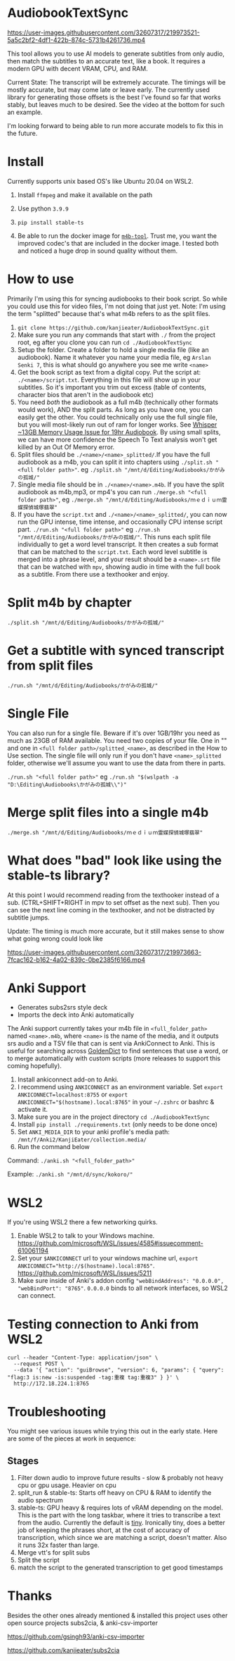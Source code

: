 # AudiobookTextSync


https://user-images.githubusercontent.com/32607317/219973521-5a5c2bf2-4df1-422b-874c-5731b4261736.mp4





This tool allows you to use AI models to generate subtitles from only audio, then match the subtitles to an accurate text, like a book. It requires a modern GPU with decent VRAM, CPU, and RAM.

Current State: The transcript will be extremely accurate. The timings will be mostly accurate, but may come late or leave early. The currently used library for generating those offsets is the best I've found so far that works stably, but leaves much to be desired. See the video at the bottom for such an example.

 I'm looking forward to being able to run more accurate models to fix this in the future.

# Install

Currently supports unix based OS's like Ubuntu 20.04 on WSL2.

1. Install `ffmpeg` and make it available on the path

2. Use python `3.9.9`

3. `pip install stable-ts`

4. Be able to run the docker image for [`m4b-tool`](https://github.com/sandreas/m4b-tool#installation). Trust me, you want the improved codec's that are included in the docker image. I tested both and noticed a huge drop in sound quality without them.



# How to use


Primarily I'm using this for syncing audiobooks to their book script. So while you could use this for video files, I'm not doing that just yet. Note: I'm using the term "splitted" because that's what m4b refers to as the split files.

1. `git clone https://github.com/kanjieater/AudiobookTextSync.git`
2. Make sure you run any commands that start with `./` from the project root, eg after you clone you can run `cd ./AudiobookTextSync`
1. Setup the folder. Create a folder to hold a single media file (like an audiobook). Name it whatever you name your media file, eg `Arslan Senki 7`, this is what should go anywhere you see me write `<name>`
2. Get the book script as text from a digital copy. Put the script at: `./<name>/script.txt`. Everything in this file will show up in your subtitles. So it's important you trim out excess (table of contents, character bios that aren't in the audiobook etc)
3. You need _both_ the audiobook as a full m4b (technically other formats would work), AND the split parts. As long as you have one, you can easily get the other. You could technically only use the full single file, but you will most-likely run out of ram for longer works. See [Whisper ~13GB Memory Usage Issue for 19hr Audiobook](https://github.com/jianfch/stable-ts/issues/79). By using small splits, we can have more confidence the Speech To Text analysis won't get killed by an Out Of Memory error.
4. Split files should be `./<name>/<name>_splitted/`.If you have the full audiobook as a m4b, you can split it into chapters using `./split.sh "<full folder path>"`. eg `./split.sh "/mnt/d/Editing/Audiobooks/かがみの孤城/"`
5. Single media file should be in `./<name>/<name>.m4b`. If you have the split audiobook as m4b,mp3, or mp4's you can run `./merge.sh "<full folder path>"`,
 eg `./merge.sh "/mnt/d/Editing/Audiobooks/ｍｅｄｉｕｍ霊媒探偵城塚翡翠"`
6. If you have the `script.txt` and `./<name>/<name>_splitted/`, you can now run the GPU intense, time intense, and occasionally CPU intense script part. `./run.sh "<full folder path>"` eg `./run.sh "/mnt/d/Editing/Audiobooks/かがみの孤城/"`. This runs each split file individually to get a word level transcript. It then creates a sub format that can be matched to the `script.txt`. Each word level subtitle is merged into a phrase level, and your result should be a `<name>.srt` file that can be watched with `mpv`, showing audio in time with the full book as a subtitle. From there use a texthooker and enjoy.

# Split m4b by chapter
`./split.sh "/mnt/d/Editing/Audiobooks/かがみの孤城/"`

# Get a subtitle with synced transcript from split files
`./run.sh "/mnt/d/Editing/Audiobooks/かがみの孤城/"`

# Single File

You can also run for a single file. Beware if it's over 1GB/19hr you need as much as 23GB of RAM available.
You need two copies of your file. One in "<full folder path>" and one in `<full folder path>/splitted_<name>`, as described in the How to Use section. The single file will only run if you don't have `<name>_splitted` folder, otherwise we'll assume you want to use the data from there in parts.

`./run.sh "<full folder path>"` eg `./run.sh "$(wslpath -a "D:\Editing\Audiobooks\かがみの孤城\\")"`

# Merge split files into a single m4b
`./merge.sh "/mnt/d/Editing/Audiobooks/ｍｅｄｉｕｍ霊媒探偵城塚翡翠"`


# What does "bad" look like using the stable-ts library?

At this point I would recommend reading from the texthooker instead of a sub. (CTRL+SHIFT+RIGHT in mpv to set offset as the next sub). Then you can see the next line coming in the texthooker, and not be distracted by subtitle jumps.

Update: The timing is much more accurate, but it still makes sense to show what going wrong could look like

https://user-images.githubusercontent.com/32607317/219973663-7fcac162-b162-4a02-839c-0be2385f6166.mp4





# Anki Support

- Generates subs2srs style deck
- Imports the deck into Anki automatically

The Anki support currently takes your m4b file in `<full_folder_path>` named `<name>.m4b`, where `<name>` is the name of the media, and it outputs srs audio and a TSV file that can is sent via AnkiConnect to Anki. This is useful for searching across [GoldenDict](https://www.youtube.com/playlist?list=PLV9y64Yrq5i-1ztReLQQ2oyg43uoeyri-) to find sentences that use a word, or to merge automatically with custom scripts (more releases to support this coming hopefully).


1. Install ankiconnect add-on to Anki.
2. I recommend using `ANKICONNECT` as an environment variable. Set `export ANKICONNECT=localhost:8755` or `export ANKICONNECT="$(hostname).local:8765"` in your `~/.zshrc` or bashrc & activate it.
3. Make sure you are in the project directory `cd ./AudiobookTextSync`
4. Install `pip install ./requirements.txt` (only needs to be done once)
5. Set `ANKI_MEDIA_DIR` to your anki profile's media path: `/mnt/f/Anki2/KanjiEater/collection.media/`
6. Run the command below



Command:
`./anki.sh "<full_folder_path>"`

Example:
`./anki.sh "/mnt/d/sync/kokoro/"`




# WSL2

If you're using WSL2 there a few networking quirks.

1. Enable WSL2 to talk to your Windows machine. https://github.com/microsoft/WSL/issues/4585#issuecomment-610061194
2. Set your `$ANKICONNECT` url to your windows machine url, `export ANKICONNECT="http://$(hostname).local:8765"`. https://github.com/microsoft/WSL/issues/5211
3. Make sure inside of Anki's addon config `"webBindAddress": "0.0.0.0", "webBindPort": "8765"`. `0.0.0.0` binds to all network interfaces, so WSL2 can connect.

# Testing connection to Anki from WSL2

```
curl --header "Content-Type: application/json" \
  --request POST \
  --data '{ "action": "guiBrowse", "version": 6, "params": { "query": "flag:3 is:new -is:suspended -tag:重複 tag:重複3" } }' \
  http://172.18.224.1:8765
```
# Troubleshooting
You might see various issues while trying this out in the early state. Here are some of the pieces at work in sequence:
## Stages
1. Filter down audio to improve future results - slow & probably not heavy cpu or gpu usage. Heavier on cpu
2. split_run & stable-ts: Starts off heavy on CPU & RAM to identify the audio spectrum
3. stable-ts: GPU heavy & requires lots of vRAM depending on the model. This is the part with the long taskbar, where it tries to transcribe a text from the audio. Currently the default is [tiny](https://github.com/openai/whisper#available-models-and-languages). Ironically tiny, does a better job of keeping the phrases short, at the cost of accuracy of transcription, which since we are matching a script, doesn't matter. Also it runs 32x faster than large.
4. Merge vtt's for split subs
5. Split the script
6. match the script to the generated transcription to get good timestamps


# Thanks

Besides the other ones already mentioned & installed this project uses other open source projects subs2cia, & anki-csv-importer

https://github.com/gsingh93/anki-csv-importer

https://github.com/kanjieater/subs2cia
